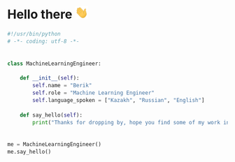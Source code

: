 # Hello there <img src="https://raw.githubusercontent.com/SBerik/SBerik/main/wave.gif" width="30">

```python
#!/usr/bin/python
# -*- coding: utf-8 -*-


class MachineLearningEngineer:

    def __init__(self):
        self.name = "Berik"
        self.role = "Machine Learning Engineer"
        self.language_spoken = ["Kazakh", "Russian", "English"]

    def say_hello(self):
        print("Thanks for dropping by, hope you find some of my work interesting.")


me = MachineLearningEngineer()
me.say_hello()
```

<!--
## Technologies & Tools 🔧
<p>
    <img alt="Python" src="https://img.shields.io/badge/python-3670A0?style=flat-square&logo=python&logoColor=ffdd54" />
    <img alt="C++" src="https://img.shields.io/badge/c++-%2300599C.svg?style=flat-square&logo=c%2B%2B&logoColor=white" />  
    <img alt="Java" src="https://img.shields.io/badge/java-%23ED8B00.svg?style=flat-square&logo=openjdk&logoColor=white" />
    <img alt="JS" src="https://img.shields.io/badge/javascript-%23323330.svg?style=flat-square&logo=javascript&logoColor=%23F7DF1E" />
    <img alt="C" src="https://img.shields.io/badge/c-%2300599C.svg?style=flat-square&logo=c&logoColor=white" />
    <img alt="C" src="https://pkg.go.dev/github.com/golang/pkgsite" />
</p>
-->

<!--
<p>
    
</p>-->



<!--**Backend:** 
<p>
  <img alt="React" src="https://img.shields.io/badge/-React-45b8d8?style=flat-square&logo=react&logoColor=white" />
  <img alt="Nodejs" src="https://img.shields.io/badge/-Nodejs-43853d?style=flat-square&logo=Node.js&logoColor=white" />
    <img alt="Static Badge" src="https://img.shields.io/badge/C%2B%2B-blue">
</p> -->

